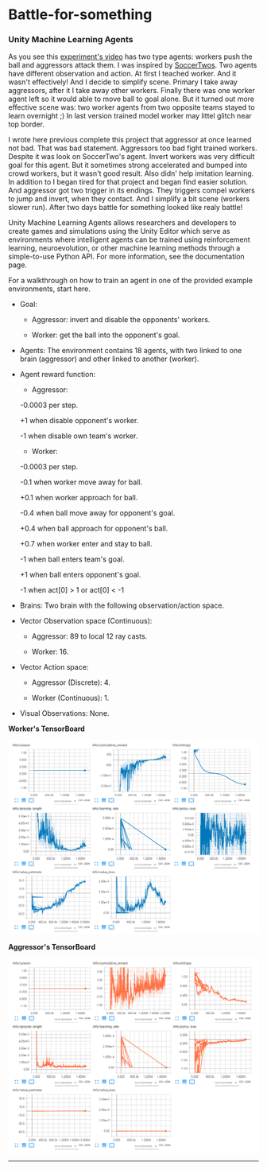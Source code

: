 # Battle-for-something
### Unity Machine Learning Agents



As you see this [experiment's video](https://www.youtube.com/watch?v=9Kk-oHBFylg) has two type agents: workers push the ball and aggressors attack them. I was inspired by [SoccerTwos](https://github.com/Unity-Technologies/ml-agents/blob/master/docs/Learning-Environment-Examples.md#soccer-twos). Two agents have different observation and action. At first I teached worker. And it wasn't effectively! And I decide to simplify scene. Primary I take away aggressors, after it I take away other workers. Finally there was one worker agent left so it would able to move ball to goal alone. But it turned out more effective scene was: two worker agents from two opposite teams stayed to learn overnight ;) In last version trained model worker may littel glitch near top border.
 
I wrote here previous complete this project that aggressor at once learned not bad. That was bad statement. Aggressors too bad fight trained workers. Despite it was look on SoccerTwo's agent. Invert workers was very difficult goal for this agent. But it sometimes strong accelerated and bumped into crowd workers, but it wasn't good result. Also didn' help imitation learning. In addition to I began tired for that project and began find easier solution. And aggressor got two trigger in its endings. They triggers compel workers to jump and invert, when they contact. And I simplify a bit scene (workers slower run). After two days battle for something looked like realy battle!

Unity Machine Learning Agents allows researchers and developers to create games and simulations using the Unity Editor which serve as environments where intelligent agents can be trained using reinforcement learning, neuroevolution, or other machine learning methods through a simple-to-use Python API. For more information, see the documentation page.

For a walkthrough on how to train an agent in one of the provided example environments, start here.


* Goal:

  * Aggressor: invert and disable the opponents' workers.
  
  * Worker: get the ball into the opponent's goal.

* Agents: The environment contains 18 agents, with two linked to one brain (aggressor) and other linked to another (worker).

* Agent reward function:

   * Aggressor:

  -0.0003 per step.

  +1 when disable opponent's worker.

  -1 when disable own team's worker.

  * Worker:

  -0.0003 per step.

  -0.1 when worker move away for ball.

  +0.1 when worker approach for ball.

  -0.4 when ball move away for opponent's goal.

  +0.4 when ball approach for opponent's ball.

  +0.7 when worker enter and stay to ball. 

  -1 when ball enters team's goal.

  +1 when ball enters opponent's goal.

  -1 when act[0] > 1 or act[0] < -1

* Brains: Two brain with the following observation/action space.
* Vector Observation space (Continuous):

  * Aggressor: 89 to local 12 ray casts.

  * Worker: 16.

* Vector Action space:

  * Aggressor (Discrete): 4.

  * Worker (Continuous): 1.

* Visual Observations: None.

**Worker's TensorBoard**

![GitHub Logo](https://github.com/dimakuzov/Battle-for-something/blob/master/TensorBoardWorker.png)

**Aggressor's TensorBoard**

![GitHub Logo](https://github.com/dimakuzov/Battle-for-something/blob/master/TensorBoardAggressor.png)

***

